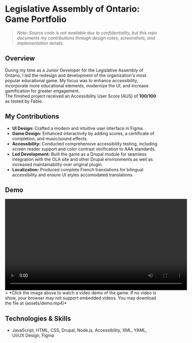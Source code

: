 # Legislative Assembly of Ontario: Game Portfolio

> *Note: Source code is not available due to confidentiality, but this repo documents my contributions through design notes, screenshots, and implementation details.*

## Overview

During my time as a Junior Developer for the Legislative Assembly of Ontario, I led the redesign and development of the organization's most popular educational game. My focus was to enhance accessibility, incorporate more educational elements, modernize the UI, and increase gamification for greater engagement.  
The finished project received an Accessibility User Score (AUS) of **100/100** as tested by Fable.

## My Contributions

- **UI Design:** Crafted a modern and intuitive user interface in Figma.
- **Game Design:** Enhanced interactivity by adding scores, a certificate of completion, and music/sound effects.
- **Accessibility:** Conducted comprehensive accessibility testing, including screen reader support and color contrast verification to AAA standards.
- **Led Development:** Built the game as a Drupal module for seamless integration with the OLA site and other Drupal environments as well as increased maintainability over original plugin.
- **Localization:** Produced complete French translations for bilingual accessibility and ensure UI styles accomodated translations. 

## Demo

<video src="assets/demo.mp4" controls width="600">
</video>
> *Click the image above to watch a video demo of the game. If no video is show, your browser may not support embedded videos. You may download the file at (assets/demo.mp4)*

## Technologies & Skills

- JavaScript, HTML, CSS, Drupal, Node.js, Accessibility, XML, YAML, UI/UX Design, Figma

